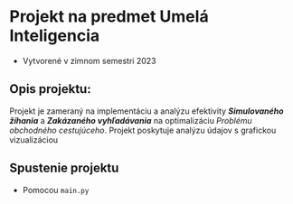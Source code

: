 # Projekt na predmet Umelá Inteligencia

* Vytvorené v zimnom semestri 2023

## Opis projektu:
Projekt je zameraný na implementáciu a analýzu efektivity ***Simulovaného žíhania*** a ***Zakázaného vyhľadávania*** na optimalizáciu *Problému obchodného cestujúceho*.
Projekt poskytuje analýzu údajov s grafickou vizualizáciou

## Spustenie projektu
* Pomocou `main.py`